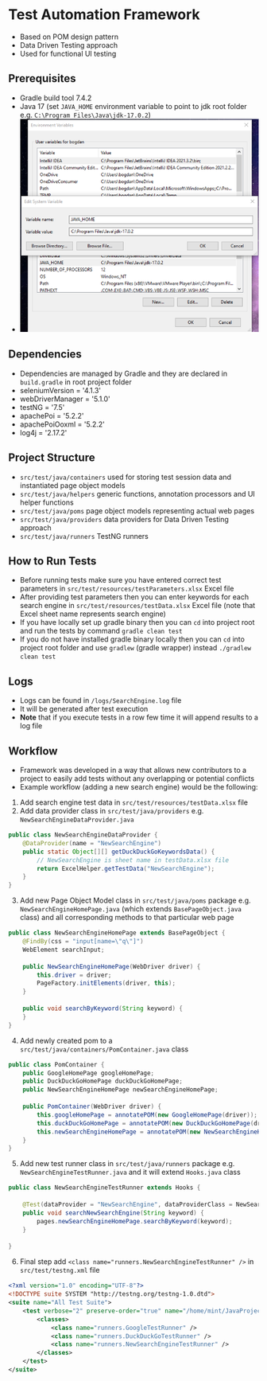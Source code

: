# Test Automation Framework
 - Based on POM design pattern
 - Data Driven Testing approach
 - Used for functional UI testing

## Prerequisites
 - Gradle build tool 7.4.2
 - Java 17 (set `JAVA_HOME` environment variable to point to jdk root folder e.g. `C:\Program Files\Java\jdk-17.0.2`)
 - ![Environment Variables](https://github.com/BogyJ/AutomationFramework/blob/master/environment_variables.png "Environment Variables")

## Dependencies
- Dependencies are managed by Gradle and they are declared in `build.gradle` in root project folder
- seleniumVersion = '4.1.3'
- webDriverManager = '5.1.0'
- testNG = '7.5'
- apachePoi = '5.2.2'
- apachePoiOoxml = '5.2.2'
- log4j = '2.17.2'

## Project Structure
- `src/test/java/containers` used for storing test session data and instantiated page object models
- `src/test/java/helpers` generic functions, annotation processors and UI helper functions
- `src/test/java/poms` page object models representing actual web pages
- `src/test/java/providers` data providers for Data Driven Testing approach
- `src/test/java/runners` TestNG runners

## How to Run Tests 
- Before running tests make sure you have entered correct test parameters in `src/test/resources/testParameters.xlsx` Excel file
- After providing test parameters then you can enter keywords for each search engine in `src/test/resources/testData.xlsx` Excel file (note that Excel sheet name represents search engine)
- If you have locally set up gradle binary then you can `cd` into project root and run the tests by command `gradle clean test`
- If you do not have installed gradle binary locally then you can `cd` into project root folder and use `gradlew` (gradle wrapper) instead `./gradlew clean test`

## Logs
- Logs can be found in `/logs/SearchEngine.log` file
- It will be generated after test execution
- **Note** that if you execute tests in a row few time it will append results to a log file

## Workflow
- Framework was developed in a way that allows new contributors to a project to easily add tests without any overlapping or potential conflicts
- Example workflow (adding a new search engine) would be the following:
1. Add search engine test data in `src/test/resources/testData.xlsx` file
2. Add data provider class in `src/test/java/providers` e.g. `NewSearchEngineDataProvider.java`
```java
public class NewSearchEngineDataProvider {
    @DataProvider(name = "NewSearchEngine")
    public static Object[][] getDuckDuckGoKeywordsData() {
        // NewSearchEngine is sheet name in testData.xlsx file
        return ExcelHelper.getTestData("NewSearchEngine");
    }
}
```
3. Add new Page Object Model class in `src/test/java/poms` package e.g. `NewSearchEngineHomePage.java` (which extends `BasePageObject.java` class) and all corresponding methods to that particular web page
```java
public class NewSearchEngineHomePage extends BasePageObject {
    @FindBy(css = "input[name=\"q\"]")
    WebElement searchInput;
    
    public NewSearchEngineHomePage(WebDriver driver) {
        this.driver = driver;
        PageFactory.initElements(driver, this);
    }

    public void searchByKeyword(String keyword) {
    }
}
```
4. Add newly created pom to a `src/test/java/containers/PomContainer.java` class
```java
public class PomContainer {
    public GoogleHomePage googleHomePage;
    public DuckDuckGoHomePage duckDuckGoHomePage;
    public NewSearchEngineHomePage newSearchEngineHomePage;

    public PomContainer(WebDriver driver) {
        this.googleHomePage = annotatePOM(new GoogleHomePage(driver));
        this.duckDuckGoHomePage = annotatePOM(new DuckDuckGoHomePage(driver));
        this.newSearchEngineHomePage = annotatePOM(new NewSearchEngineHomePage(driver));
    }
}
```
5. Add new test runner class in `src/test/java/runners` package e.g. `NewSearchEngineTestRunner.java` and it will extend `Hooks.java` class
```java
public class NewSearchEngineTestRunner extends Hooks {

    @Test(dataProvider = "NewSearchEngine", dataProviderClass = NewSearchEngineDataProvider.class)
    public void searchNewSearchEngine(String keyword) {
        pages.newSearchEngineHomePage.searchByKeyword(keyword);
    }

}
```
6. Final step add `<class name="runners.NewSearchEngineTestRunner" />` in `src/test/testng.xml` file
```xml
<?xml version="1.0" encoding="UTF-8"?>
<!DOCTYPE suite SYSTEM "http://testng.org/testng-1.0.dtd">
<suite name="All Test Suite">
    <test verbose="2" preserve-order="true" name="/home/mint/JavaProjects/AutomationFramework/src/test">
        <classes>
            <class name="runners.GoogleTestRunner" />
            <class name="runners.DuckDuckGoTestRunner" />
            <class name="runners.NewSearchEngineTestRunner" />
        </classes>
    </test>
</suite>
```
